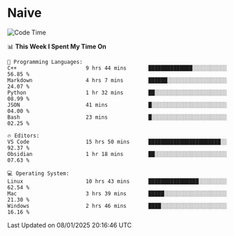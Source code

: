# Naive
<!-- ## 日拱一卒，功不唐捐 -->
<!-- [![GitHub Streak](https://streak-stats.demolab.com/?user=XiaoXKKK)](https://git.io/streak-stats) -->
<!--START_SECTION:waka-->
![Code Time](http://img.shields.io/badge/Code%20Time-184%20hrs%2024%20mins-blue)

📊 **This Week I Spent My Time On** 

```text
💬 Programming Languages: 
C++                      9 hrs 44 mins       ██████████████░░░░░░░░░░░   56.85 % 
Markdown                 4 hrs 7 mins        ██████░░░░░░░░░░░░░░░░░░░   24.07 % 
Python                   1 hr 32 mins        ██░░░░░░░░░░░░░░░░░░░░░░░   08.99 % 
JSON                     41 mins             █░░░░░░░░░░░░░░░░░░░░░░░░   04.00 % 
Bash                     23 mins             █░░░░░░░░░░░░░░░░░░░░░░░░   02.25 % 

🔥 Editors: 
VS Code                  15 hrs 50 mins      ███████████████████████░░   92.37 % 
Obsidian                 1 hr 18 mins        ██░░░░░░░░░░░░░░░░░░░░░░░   07.63 % 

💻 Operating System: 
Linux                    10 hrs 43 mins      ████████████████░░░░░░░░░   62.54 % 
Mac                      3 hrs 39 mins       █████░░░░░░░░░░░░░░░░░░░░   21.30 % 
Windows                  2 hrs 46 mins       ████░░░░░░░░░░░░░░░░░░░░░   16.16 % 
```


 Last Updated on 08/01/2025 20:16:46 UTC
<!--END_SECTION:waka-->
